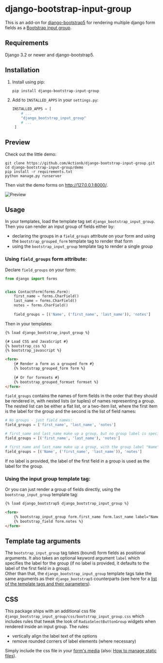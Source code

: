 # django-bootstrap-input-group

This is an add-on for [django-bootstrap5](https://pypi.org/project/django-bootstrap5/) for rendering multiple
django form fields as a [Bootstrap input group](https://getbootstrap.com/docs/5.2/forms/input-group/).

## Requirements

Django 3.2 or newer and django-bootstrap5.

## Installation

1. Install using pip:

    ```bash
    pip install django-bootstrap-input-group
    ```

2. Add to `INSTALLED_APPS` in your `settings.py`:

   ```python
   INSTALLED_APPS = [
       # ...
       "django_bootstrap_input_group"
       # ...
    ]
   ```

## Preview

Check out the little demo:
```
git clone https://github.com/Actionb/django-bootstrap-input-group.git
cd django-bootstrap-input-group/demo
pip install -r requirements.txt
python manage.py runserver
```
Then visit the demo forms on http://127.0.0.1:8000/.

![Preview](demo/demo.png)

## Usage

In your templates, load the template tag set `django_bootstrap_input_group`.  Then you can render an input group of fields either by:
* declaring the groups in a `field_groups` attribute on your form and using the `bootstrap_grouped_form` 
template tag to render that form
* using the `bootstrap_input_group` template tag to render a single group

### Using `field_groups` form attribute:
Declare `field_groups` on your form:
```python
from django import forms


class ContactForm(forms.Form):
    first_name = forms.CharField()
    last_name = forms.CharField()
    notes = forms.CharField()
    
    field_groups = [('Name', ('first_name', 'last_name')), 'notes']
```

Then in your templates:

```html
{% load django_bootstrap_input_group %}

{# Load CSS and JavaScript #}
{% bootstrap_css %}
{% bootstrap_javascript %}

<form>
    {# Render a form as a grouped form #}
    {% bootstrap_grouped_form form %}
    
    {# Or for formsets #}
    {% bootstrap_grouped_formset formset %}
</form>
```

`field_groups` contains the names of form fields in the order that they should be rendered in, with nested lists 
(or tuples) of names representing a group. The nested list can be either a flat list, or a two-item list, where 
the first item is the label for the group and the second is the list of field names:
```python
# No groups - just field names:
field_groups = ['first_name', 'last_name', 'notes']

# first_name and last_name make up a group, but no group label is specified:
field_groups = [('first_name', 'last_name'), 'notes']

# first_name and last_name make up a group, with the group label "Name":
field_groups = [('Name', ('first_name', 'last_name')), 'notes']
```
If no label is provided, the label of the first field in a group is used as the label for the group. 


### Using the input group template tag:
Or you can just render a group of fields directly, using the `bootstrap_input_group` template tag:
```html
{% load django_bootstrap5 django_bootstrap_input_group %}

<form>
    {% bootstrap_input_group form.first_name form.last_name label="Name" %}
    {% bootstrap_field form.notes %}
</form>
```


## Template tag arguments
The `bootstrap_input_group` tag takes (bound) form fields as positional arguments. 
It also takes an optional keyword argument `label` which specifies the label for the group 
(if no label is provided, it defaults to the label of the first field in a group).  
Other than that, the `django_bootstrap_input_group` template tags take the same arguments as their 
`django_bootstrap5` counterparts 
(see here for a [list of the template tags and their parameters](https://django-bootstrap5.readthedocs.io/en/latest/templatetags.html)).


## CSS

This package ships with an additional css file `django_bootstrap_input_group/css/bootstrap_input_group.css`
which includes rules that tweak the look of `RadioSelectButtonGroup` widgets when rendered inside an input group.
The rules: 
* vertically align the label text of the options
* remove rounded corners of label elements (where necessary)  

Simply include the css file in your [form's media](https://docs.djangoproject.com/en/4.1/topics/forms/media/#media-on-forms)
(also: [How to manage static files](https://docs.djangoproject.com/en/4.1/howto/static-files/)).